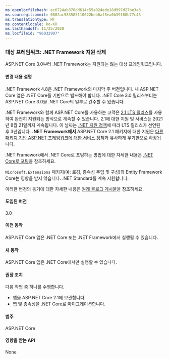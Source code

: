 ```yaml
---
ms.openlocfilehash: ec6724ab378dd614c55a024ede18d997d27be3a3
ms.sourcegitcommit: 0802ac583585110022beb6af8ea0b39188b77c43
ms.translationtype: HT
ms.contentlocale: ko-KR
ms.lasthandoff: 11/25/2020
ms.locfileid: "96032907"
---
```

### <a name="target-framework-net-framework-support-dropped"></a>대상 프레임워크: .NET Framework 지원 삭제

ASP.NET Core 3.0부터 .NET Framework는 지원되는 않는 대상 프레임워크입니다.

#### <a name="change-description"></a>변경 내용 설명

.NET Framework 4.8은 .NET Framework의 마지막 주 버전입니다. 새 ASP.NET Core 앱은 .NET Core를 기반으로 빌드해야 합니다. .NET Core 3.0 릴리스부터는 ASP.NET Core 3.0을 .NET Core의 일부로 간주할 수 있습니다.

.NET Framework와 함께 ASP.NET Core를 사용하는 고객은 [2.1 LTS 릴리스](https://dotnet.microsoft.com/download/dotnet-core/2.1)를 사용하여 완전히 지원되는 방식으로 계속할 수 있습니다. 2\.1에 대한 지원 및 서비스는 2021년 8월 21일까지 계속됩니다. 이 날짜는 [.NET 지원 정책](https://dotnet.microsoft.com/platform/support-policy)에 따라 LTS 릴리스가 선언된 후 3년입니다. **.NET Framework에서** ASP.NET Core 2.1 패키지에 대한 지원은 [다른 패키지 기반 ASP.NET 프레임워크에 대한 서비스 정책](https://dotnet.microsoft.com/platform/support/policy/aspnet)과 유사하게 무기한으로 확장됩니다.

.NET Framework에서 .NET Core로 포팅하는 방법에 대한 자세한 내용은 [.NET Core로 포팅](~/docs/core/porting/index.md)을 참조하세요.

`Microsoft.Extensions` 패키지(예: 로깅, 종속성 주입 및 구성)와 Entity Framework Core는 영향을 받지 않습니다. .NET Standard를 계속 지원합니다.

이러한 변경의 동기에 대한 자세한 내용은 [원래 블로그 게시물](https://devblogs.microsoft.com/aspnet/a-first-look-at-changes-coming-in-asp-net-core-3-0/)을 참조하세요.

#### <a name="version-introduced"></a>도입된 버전

3.0

#### <a name="old-behavior"></a>이전 동작

ASP.NET Core 앱은 .NET Core 또는 .NET Framework에서 실행될 수 있습니다.

#### <a name="new-behavior"></a>새 동작

ASP.NET Core 앱은 .NET Core에서만 실행할 수 있습니다.

#### <a name="recommended-action"></a>권장 조치

다음 작업 중 하나를 수행합니다.

- 앱을 ASP.NET Core 2.1에 보관합니다.
- 앱 및 종속성을 .NET Core로 마이그레이션합니다.

#### <a name="category"></a>범주

ASP.NET Core

#### <a name="affected-apis"></a>영향을 받는 API

None

<!-- 

#### Affected APIs

Not detectable via API analysis

-->
